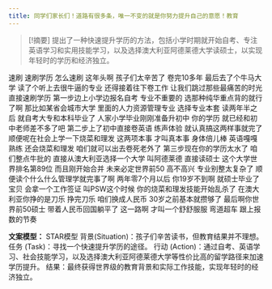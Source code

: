 ```yaml
---
title: 同学们家长们！道路有很多条，唯一不变的就是你努力提升自己的意愿！教育 
---
```

 > [!摘要]
提出了一种快速提升学历的方法，包括小学时期就开始自考、专注英语学习和实用技能学习，以及选择澳大利亚阿德莱德大学读硕士，以实现年轻时的学历和经济独立。

速刷
速刷学历
怎么速刷
这年头啊
孩子们太辛苦了
卷完10多年
最后去了个牛马大学
读了个听上去很牛逼的专业
还得接着往下卷工作
让我们跳过那些最痛苦的时光
直接速刷学历
第一步边上小学边报名自考
专业不重要的
选那种纯华重点背的就行了啊
那比如某省会城市大学
里面的人力资源管理专业
选择专业本套
读两年半之后
就自考大专和本科毕业了
人家小学毕业刚刚准备升初中
你的学历
就已经和初中老师差不多了吧
第二步上了初中直接卷英语
练声体验
就认真搞这两样事就完了
顺便呢在社会上学一下烧菜和理发
这两项本事
才叫真本事
身体倍儿棒
英语嘎嘎熟练
还会烧菜和理发
咱们就可以出去卷死老外了
第三步现在你的学历太水了
咱们整点牛批的
直接从澳大利亚选择一个大学
叫阿德莱德
直接读硕士
这个大学世界排名第89位
而且刚开始合并
未来必定世界前50
高不高兴
专业别整太复杂了
顺便读个什么什么管理学就完事了啊
两年零7个月以后
你19岁不到啊
就硕士毕业了宝贝
会拿一个工作签证
叫PSW这个时候
你的烧菜和理发技能开始乱杀了
在澳大利亚你挣的是刀乐
挣完刀乐
咱们换成人民币
30岁之前基本就攒够了
最后啊你世界前50硕士
带着人民币回国躺平了
这一路啊
才叫一个舒舒服服
弯道超车
跟上报数的节奏

**文案模型：**
STAR模型
背景(Situation)：孩子们辛苦读书，但教育结果并不理想。
任务 (Task)：寻找一个快速提升学历的途径。
行动 (Action)：通过自考、英语学习、社会技能学习，以及选择澳大利亚阿德莱德大学等性价比高的留学路径来加速学历提升。
结果：最终获得世界级的教育背景和实际工作技能，实现年轻时的经济独立。
